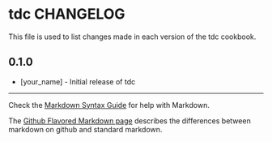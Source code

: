 # tdc CHANGELOG

This file is used to list changes made in each version of the tdc cookbook.

## 0.1.0
- [your_name] - Initial release of tdc

- - -
Check the [Markdown Syntax Guide](http://daringfireball.net/projects/markdown/syntax) for help with Markdown.

The [Github Flavored Markdown page](http://github.github.com/github-flavored-markdown/) describes the differences between markdown on github and standard markdown.
